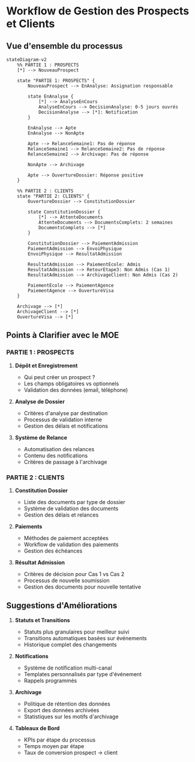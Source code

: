 # Workflow de Gestion des Prospects et Clients

## Vue d'ensemble du processus

```mermaid
stateDiagram-v2
    %% PARTIE 1 : PROSPECTS
    [*] --> NouveauProspect
    
    state "PARTIE 1: PROSPECTS" {
        NouveauProspect --> EnAnalyse: Assignation responsable
        
        state EnAnalyse {
            [*] --> AnalyseEnCours
            AnalyseEnCours --> DecisionAnalyse: 0-5 jours ouvrés
            DecisionAnalyse --> [*]: Notification
        }
        
        EnAnalyse --> Apte
        EnAnalyse --> NonApte
        
        Apte --> RelanceSemaine1: Pas de réponse
        RelanceSemaine1 --> RelanceSemaine2: Pas de réponse
        RelanceSemaine2 --> Archivage: Pas de réponse
        
        NonApte --> Archivage
        
        Apte --> OuvertureDossier: Réponse positive
    }
    
    %% PARTIE 2 : CLIENTS
    state "PARTIE 2: CLIENTS" {
        OuvertureDossier --> ConstitutionDossier
        
        state ConstitutionDossier {
            [*] --> AttenteDocuments
            AttenteDocuments --> DocumentsComplets: 2 semaines
            DocumentsComplets --> [*]
        }
        
        ConstitutionDossier --> PaiementAdmission
        PaiementAdmission --> EnvoiPhysique
        EnvoiPhysique --> ResultatAdmission
        
        ResultatAdmission --> PaiementEcole: Admis
        ResultatAdmission --> RetourEtape3: Non Admis (Cas 1)
        ResultatAdmission --> ArchivageClient: Non Admis (Cas 2)
        
        PaiementEcole --> PaiementAgence
        PaiementAgence --> OuvertureVisa
    }
    
    Archivage --> [*]
    ArchivageClient --> [*]
    OuvertureVisa --> [*]
```

## Points à Clarifier avec le MOE

### PARTIE 1 : PROSPECTS

1. **Dépôt et Enregistrement**
   - Qui peut créer un prospect ?
   - Les champs obligatoires vs optionnels
   - Validation des données (email, téléphone)

2. **Analyse de Dossier**
   - Critères d'analyse par destination
   - Processus de validation interne
   - Gestion des délais et notifications

3. **Système de Relance**
   - Automatisation des relances
   - Contenu des notifications
   - Critères de passage à l'archivage

### PARTIE 2 : CLIENTS

1. **Constitution Dossier**
   - Liste des documents par type de dossier
   - Système de validation des documents
   - Gestion des délais et relances

2. **Paiements**
   - Méthodes de paiement acceptées
   - Workflow de validation des paiements
   - Gestion des échéances

3. **Résultat Admission**
   - Critères de décision pour Cas 1 vs Cas 2
   - Processus de nouvelle soumission
   - Gestion des documents pour nouvelle tentative

## Suggestions d'Améliorations

1. **Statuts et Transitions**
   - Statuts plus granulaires pour meilleur suivi
   - Transitions automatiques basées sur événements
   - Historique complet des changements

2. **Notifications**
   - Système de notification multi-canal
   - Templates personnalisés par type d'événement
   - Rappels programmés

3. **Archivage**
   - Politique de rétention des données
   - Export des données archivées
   - Statistiques sur les motifs d'archivage

4. **Tableaux de Bord**
   - KPIs par étape du processus
   - Temps moyen par étape
   - Taux de conversion prospect -> client
